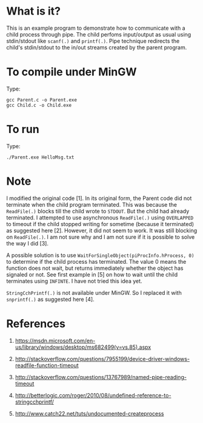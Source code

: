 What is it?
===========
This is an example program to demonstrate how to communicate with a child process
through pipe. The child perfoms input/output as usual using stdin/stdout like
`scanf(.)` and `printf(.)`. Pipe technique redirects the child's stdin/stdout to
the in/out streams created by the parent program.

To compile under MinGW
======================
Type:
```
gcc Parent.c -o Parent.exe
gcc Child.c -o Child.exe
```
   
To run
======
Type:
```
./Parent.exe HelloMsg.txt
```
   
Note
====
I modified the original code [1]. In its original form, the Parent code did
not terminate when the child program terminated. This was because the
`ReadFile(.)` blocks till the child wrote to `STDOUT`. But the child had already
terminated. I attempted to use asynchronous `ReadFile(.)` using `OVERLAPPED` to
timeout if the child stopped writing for sometime (because it terminated) as
suggested here [2]. However, it did not seem to work. It was still blocking on
`ReadFile(.)`. I am not sure why and I am not sure if it is possible to solve
the way I did [3]. 

A possible solution is to use `WaitForSingleObject(piProcInfo.hProcess, 0)` to
determine if the child process has terminated. The value 0 means the function
does not wait, but returns immediately whether the object has signaled or not.
See first example in [5] on how to wait until the child terminates using `INFINTE`.
I have not tried this idea yet.

`StringCchPrintf(.)` is not available under MinGW. So I replaced it with
`snprintf(.)` as suggested here [4].
   
References
==========
1.  https://msdn.microsoft.com/en-us/library/windows/desktop/ms682499(v=vs.85).aspx

2.  http://stackoverflow.com/questions/7955199/device-driver-windows-readfile-function-timeout

3.  http://stackoverflow.com/questions/13767989/named-pipe-reading-timeout

4.  http://betterlogic.com/roger/2010/08/undefined-reference-to-stringcchprintf/

5.  http://www.catch22.net/tuts/undocumented-createprocess
